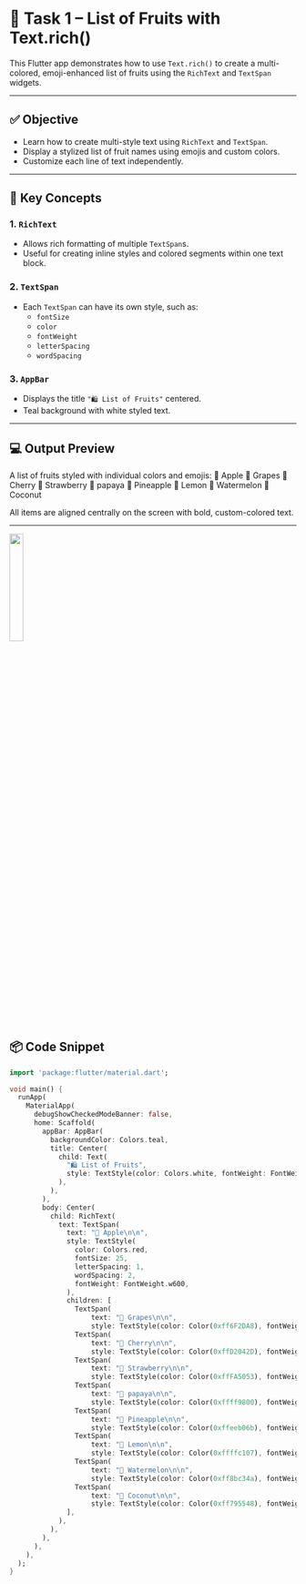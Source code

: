 # 🍎 Task 1 – List of Fruits with Text.rich()

This Flutter app demonstrates how to use `Text.rich()` to create a multi-colored, emoji-enhanced list of fruits using the `RichText` and `TextSpan` widgets.

---

## ✅ Objective

- Learn how to create multi-style text using `RichText` and `TextSpan`.
- Display a stylized list of fruit names using emojis and custom colors.
- Customize each line of text independently.

---

## 🧠 Key Concepts

### 1. `RichText`
- Allows rich formatting of multiple `TextSpan`s.
- Useful for creating inline styles and colored segments within one text block.

### 2. `TextSpan`
- Each `TextSpan` can have its own style, such as:
  - `fontSize`
  - `color`
  - `fontWeight`
  - `letterSpacing`
  - `wordSpacing`

### 3. `AppBar`
- Displays the title `"🛍️ List of Fruits"` centered.
- Teal background with white styled text.

---

## 💻 Output Preview

A list of fruits styled with individual colors and emojis:
🍎 Apple
🍇 Grapes
🍒 Cherry
🍓 Strawberry
🍠 papaya
🍍 Pineapple
🍋 Lemon
🍉 Watermelon
🥥 Coconut


All items are aligned centrally on the screen with bold, custom-colored text.

---
  <img src="https://github.com/user-attachments/assets/82951d22-50ba-428a-a380-09a480b84a2a" width="22%">

## 📦 Code Snippet

```dart
import 'package:flutter/material.dart';

void main() {
  runApp(
    MaterialApp(
      debugShowCheckedModeBanner: false,
      home: Scaffold(
        appBar: AppBar(
          backgroundColor: Colors.teal,
          title: Center(
            child: Text(
              "🛍️ List of Fruits",
              style: TextStyle(color: Colors.white, fontWeight: FontWeight.w600),
            ),
          ),
        ),
        body: Center(
          child: RichText(
            text: TextSpan(
              text: "🍎 Apple\n\n",
              style: TextStyle(
                color: Colors.red,
                fontSize: 25,
                letterSpacing: 1,
                wordSpacing: 2,
                fontWeight: FontWeight.w600,
              ),
              children: [
                TextSpan(
                    text: "🍇 Grapes\n\n",
                    style: TextStyle(color: Color(0xff6F2DA8), fontWeight: FontWeight.w600)),
                TextSpan(
                    text: "🍒 Cherry\n\n",
                    style: TextStyle(color: Color(0xffD2042D), fontWeight: FontWeight.w600)),
                TextSpan(
                    text: "🍓 Strawberry\n\n",
                    style: TextStyle(color: Color(0xffFA5053), fontWeight: FontWeight.w600)),
                TextSpan(
                    text: "🍠 papaya\n\n",
                    style: TextStyle(color: Color(0xffff9800), fontWeight: FontWeight.w600)),
                TextSpan(
                    text: "🍍 Pineapple\n\n",
                    style: TextStyle(color: Color(0xffeeb06b), fontWeight: FontWeight.w600)),
                TextSpan(
                    text: "🍋 Lemon\n\n",
                    style: TextStyle(color: Color(0xffffc107), fontWeight: FontWeight.w600)),
                TextSpan(
                    text: "🍉 Watermelon\n\n",
                    style: TextStyle(color: Color(0xff8bc34a), fontWeight: FontWeight.w600)),
                TextSpan(
                    text: "🥥 Coconut\n\n",
                    style: TextStyle(color: Color(0xff795548), fontWeight: FontWeight.w600)),
              ],
            ),
          ),
        ),
      ),
    ),
  );
}

